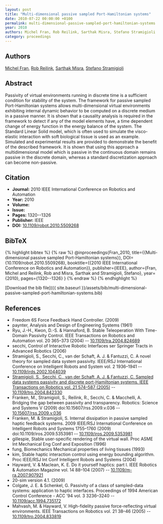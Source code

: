 ```yaml
---
layout: post
title: "Multi-dimensional passive sampled Port-Hamiltonian systems"
date: 2010-07-22 00:00:00 +0100
permalink: multi-dimensional-passive-sampled-port-hamiltonian-systems
year: 2010
authors: Michel Fran, Rob Reilink, Sarthak Misra, Stefano Stramigioli
category: proceedings
---
```

 
## Authors
[Michel Fran](authors/michel-fran), [Rob Reilink](authors/rob-reilink), [Sarthak Misra](authors/sarthak-misra), [Stefano Stramigioli](authors/stefano-stramigioli)
 
## Abstract
Passivity of virtual environments running in discrete time is a sufficient condition for stability of the system. The framework for passive sampled Port-Hamiltonian systems allows multi-dimensional virtual environments exhibiting internal dynamic behavior to be computed on a discrete medium in a passive manner. It is shown that a causality analysis is required in the framework to detect if any of the model elements have, a time dependent change of energy function in the energy balance of the system. The Standard Linear Solid model, which is often used to simulate the visco-elastic interaction with soft biological tissue is used as an example. Simulated and experimental results are provided to demonstrate the benefit of the described framework. It is shown that using this approach a multidimensional model which is passive in the continuous domain remains passive in the discrete domain, whereas a standard discretization approach can become non-passive.
 
## Citation
- **Journal:** 2010 IEEE International Conference on Robotics and Automation
- **Year:** 2010
- **Volume:** 
- **Issue:** 
- **Pages:** 1320--1326
- **Publisher:** IEEE
- **DOI:** [10.1109/robot.2010.5509268](https://doi.org/10.1109/robot.2010.5509268)
 
## BibTeX
{% highlight bibtex %}
{% raw %}
@inproceedings{Fran_2010,
  title={{Multi-dimensional passive sampled Port-Hamiltonian systems}},
  DOI={10.1109/robot.2010.5509268},
  booktitle={{2010 IEEE International Conference on Robotics and Automation}},
  publisher={IEEE},
  author={Fran, Michel and Reilink, Rob and Misra, Sarthak and Stramigioli, Stefano},
  year={2010},
  pages={1320--1326}
}
{% endraw %}
{% endhighlight %}
 
[Download the bib file]({{ site.baseurl }}/assets/bib/multi-dimensional-passive-sampled-port-hamiltonian-systems.bib)
 
## References
- Freedom 6S Force Feedback Hand Controller. (2009)
- paynter, Analysis and Design of Engineering Systems (1961)
- Ryu, J.-H., Kwon, D.-S. & Hannaford, B. Stable Teleoperation With Time-Domain Passivity Control. IEEE Transactions on Robotics and Automation vol. 20 365–373 (2004) -- [10.1109/tra.2004.824689](https://doi.org/10.1109/tra.2004.824689)
- secchi, Control of Interactive Robotic Interfaces ser Springer Tracts in Advanced Robotics (2006)
- Stramigioli, S., Secchi, C., van der Schaft, A. J. & Fantuzzi, C. A novel theory for sampled data system passivity. IEEE/RSJ International Conference on Intelligent Robots and System vol. 2 1936–1941 -- [10.1109/irds.2002.1044039](https://doi.org/10.1109/irds.2002.1044039)
- [Stramigioli, S., Secchi, C., van der Schaft, A. J. & Fantuzzi, C. Sampled data systems passivity and discrete port-Hamiltonian systems. IEEE Transactions on Robotics vol. 21 574–587 (2005)](sampled-data-systems-passivity-and-discrete-port-hamiltonian-systems) -- [10.1109/tro.2004.842330](https://doi.org/10.1109/tro.2004.842330)
- Franken, M., Stramigioli, S., Reilink, R., Secchi, C. & Macchelli, A. Bridging the gap between passivity and transparency. Robotics: Science and Systems V (2009) doi:10.15607/rss.2009.v.036 -- [10.15607/rss.2009.v.036](https://doi.org/10.15607/rss.2009.v.036)
- Franken, M. & Stramigioli, S. Internal dissipation in passive sampled haptic feedback systems. 2009 IEEE/RSJ International Conference on Intelligent Robots and Systems 1755–1760 (2009) doi:10.1109/iros.2009.5353981 -- [10.1109/iros.2009.5353981](https://doi.org/10.1109/iros.2009.5353981)
- gillespie, Stable user-specific rendering of the virtual wall. Proc ASME Int Mechanical Eng Conf and Exposition (1996)
- fung, Biomechanics Mechanical properties of living tissues (1993)
- kim, Stable haptic interaction control using energy bounding algorithm. Proc IEEE/RSJ Int Conf Intelligent Robots and Systems (2004)
- Hayward, V. & Maclean, K. E. Do it yourself haptics: part I. IEEE Robotics &amp; Automation Magazine vol. 14 88–104 (2007) -- [10.1109/m-ra.2007.907921](https://doi.org/10.1109/m-ra.2007.907921)
- 20-sim version 4.1. (2009)
- Colgate, J. E. & Schenkel, G. Passivity of a class of sampled-data systems: application to haptic interfaces. Proceedings of 1994 American Control Conference - ACC ’94 vol. 3 3236–3240 -- [10.1109/acc.1994.735172](https://doi.org/10.1109/acc.1994.735172)
- Mahvash, M. & Hayward, V. High-fidelity passive force-reflecting virtual environments. IEEE Transactions on Robotics vol. 21 38–46 (2005) -- [10.1109/tro.2004.833819](https://doi.org/10.1109/tro.2004.833819)

